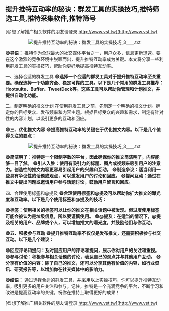 ## **提升推特互动率的秘诀：群发工具的实操技巧,推特筛选工具,推特采集软件,推特筛号**

[😍想了解推广相关软件的朋友请登录 http://www.vst.tw](http://www.vst.tw)

 <center><img src="https://vst.tw/MP4/tuiguang/png/8.png" alt="提升推特互动率的秘诀：群发工具的实操技巧_3____.txt"></center>

**😄导语：**
推特作为全球最大的社交媒体平台之一，用户众多，信息更新迅速。要在这个激烈的竞争环境中脱颖而出，提升推特互动率成为关键。本文将分享一些利用群发工具的实操技巧，帮助你更好地提高推特互动率。

一、选择合适的群发工具
**😄选择一个合适的群发工具对于提升推特互动率至关重要。确保选择一个功能齐全、稳定可靠的工具。以下是几个常用的群发工具推荐：Hootsuite、Buffer、TweetDeck等。这些工具可以帮助你管理和计划推文，并提供自动化功能。**

二、制定明确的推文计划
在使用群发工具之前，先制定一个明确的推文计划。确定你的目标受众、发布频率和内容主题。根据目标受众的兴趣和需求，制定有针对性的内容计划，以吸引更多的互动和回应。

**😄三、优化推文内容**
**😄提高推特互动率的关键在于优化推文内容。以下是几个值得关注的要点：**

 <center><img src="https://vst.tw/MP4/tuiguang/png/4.png" alt="提升推特互动率的秘诀：群发工具的实操技巧_3____.txt"></center>

**😄简洁明了：推特是一个限制字数的平台，因此确保你的推文简洁明了，内容能够一目了然。**
**😄引人入胜：使用有吸引力的标题、图片或视频来吸引用户的注意力。创造性的推文内容更容易引起用户的兴趣和互动。**
**😄制造争议：适当利用一些具有争议性的话题或观点，可以激发用户的讨论和回应。**
**😄提问互动：通过在推文中提出问题或邀请用户参与话题讨论，鼓励用户留言和回应。**

四、合理使用标签和@提及
**😄合理使用标签和@提及可以帮助你扩大推文的曝光度和互动率。以下是几个使用标签和@提及的技巧：**

**😄标签：使用相关的标签可以让你的推文在相关话题中被发现。但过度使用标签可能会被认为是垃圾信息，所以要谨慎使用。**
**😄@提及：在适当的情况下，@提及相关的用户、品牌或个人，可以增加推文的曝光度，并鼓励他们与你互动。**

**😄五、积极参与互动**
**😄提升推特互动率不仅仅是发布推文，还需要积极参与社交互动。以下是几个建议：**

**😄回应评论和提问：及时回应用户的评论和提问，展示你对用户的关注和重视。**
**😄参与讨论：积极参与相关话题的讨论，表达自己的观点并与其他用户互动。**
**😄分享有价值的内容：除了自己的推文，还可以分享其他有价值的内容，如行业资讯、研究报告等，以增加你在社交媒体中的影响力。**

**😄结语：**
通过选择合适的群发工具，并采用以上实操技巧，你可以提升推特互动率，吸引更多的用户关注和参与。记住，推特是一个充满竞争的平台，不断学习和改进是提高互动率的关键。祝你在推特上取得更好的成果！

[😍想了解推广相关软件的朋友请登录 http://www.vst.tw](http://www.vst.tw)



